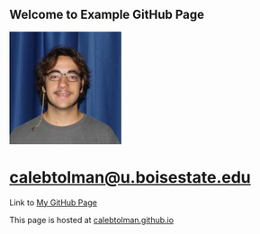 ## Welcome to Example GitHub Page
![](calebpic.png)
# calebtolman@u.boisestate.edu

Link to [My GitHub Page](https://github.com/calebtolman)

This page is hosted at [calebtolman.github.io](calebtolman.github.io)
